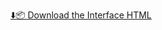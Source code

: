 <a href="[https://BGSTA9.github.io/Azot_Dive_Index/index.html](https://github.com/BGSTA9/Azot_Dive_Index/archive/refs/heads/main.zip)"
   download="Azot_Dive_Index.html">
  ⬇️📦 Download the Interface HTML
</a>
